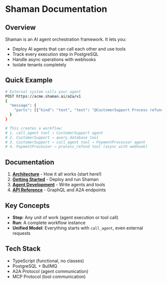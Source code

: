 # Shaman Documentation

## Overview

Shaman is an AI agent orchestration framework. It lets you:
- Deploy AI agents that can call each other and use tools
- Track every execution step in PostgreSQL
- Handle async operations with webhooks
- Isolate tenants completely

## Quick Example

```bash
# External system calls your agent
POST https://acme.shaman.ai/a2a/v1
{
  "message": {
    "parts": [{"kind": "text", "text": "@CustomerSupport Process refund for order #123"}]
  }
}

# This creates a workflow:
# 1. call_agent tool → CustomerSupport agent
# 2. CustomerSupport → query_database tool
# 3. CustomerSupport → call_agent tool → PaymentProcessor agent
# 4. PaymentProcessor → process_refund tool (async with webhook)
```

## Documentation

1. **[Architecture](./architecture.md)** - How it all works (start here!)
2. **[Getting Started](./getting-started.md)** - Deploy and run Shaman
3. **[Agent Development](./agents.md)** - Write agents and tools
4. **[API Reference](./api.md)** - GraphQL and A2A endpoints

## Key Concepts

- **Step**: Any unit of work (agent execution or tool call)
- **Run**: A complete workflow instance
- **Unified Model**: Everything starts with `call_agent`, even external requests

## Tech Stack

- TypeScript (functional, no classes)
- PostgreSQL + BullMQ
- A2A Protocol (agent communication)
- MCP Protocol (tool communication)